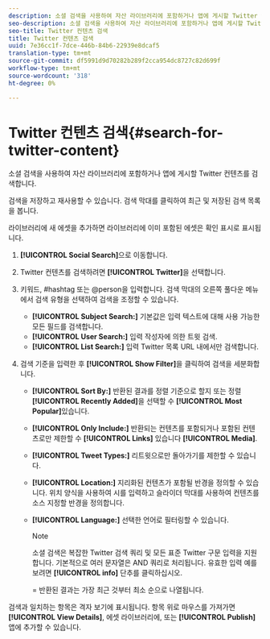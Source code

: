 ```yaml
---
description: 소셜 검색을 사용하여 자산 라이브러리에 포함하거나 앱에 게시할 Twitter 컨텐츠를 검색합니다.
seo-description: 소셜 검색을 사용하여 자산 라이브러리에 포함하거나 앱에 게시할 Twitter 컨텐츠를 검색합니다.
seo-title: Twitter 컨텐츠 검색
title: Twitter 컨텐츠 검색
uuid: 7e36cc1f-7dce-446b-84b6-22939e8dcaf5
translation-type: tm+mt
source-git-commit: df5991d9d70282b289f2cca954dc8727c82d699f
workflow-type: tm+mt
source-wordcount: '318'
ht-degree: 0%

---
```



# Twitter 컨텐츠 검색{#search-for-twitter-content}

소셜 검색을 사용하여 자산 라이브러리에 포함하거나 앱에 게시할 Twitter 컨텐츠를 검색합니다.

검색을 저장하고 재사용할 수 있습니다. 검색 막대를 클릭하여 최근 및 저장된 검색 목록을 봅니다.

라이브러리에 새 에셋을 추가하면 라이브러리에 이미 포함된 에셋은 확인 표시로 표시됩니다.

1. **[!UICONTROL Social Search]**&#x200B;으로 이동합니다.
1. Twitter 컨텐츠를 검색하려면 **[!UICONTROL Twitter]**&#x200B;을 선택합니다.
1. 키워드, #hashtag 또는 @person을 입력합니다. 검색 막대의 오른쪽 풀다운 메뉴에서 검색 유형을 선택하여 검색을 조정할 수 있습니다.

   * **[!UICONTROL Subject Search:]** 기본값은 입력 텍스트에 대해 사용 가능한 모든 필드를 검색합니다.
   * **[!UICONTROL User Search:]** 입력 작성자에 의한 트윗 검색.
   * **[!UICONTROL List Search:]** 입력 Twitter 목록 URL 내에서만 검색합니다.

1. 검색 기준을 입력한 후 **[!UICONTROL Show Filter]**&#x200B;을 클릭하여 검색을 세분화합니다.

   * **[!UICONTROL Sort By:]** 반환된 결과를 정렬 기준으로 할지 또는 정렬 **[!UICONTROL Recently Added]**&#x200B;을 선택할 수  **[!UICONTROL Most Popular]**&#x200B;있습니다.

   * **[!UICONTROL Only Include:]** 반환되는 컨텐츠를 포함되거나 포함된 컨텐츠로만 제한할 수  **[!UICONTROL Links]** 있습니다 **[!UICONTROL Media]**.

   * **[!UICONTROL Tweet Types:]** 리트윗으로만 돌아가기를 제한할 수 있습니다.
   * **[!UICONTROL Location:]** 지리화된 컨텐츠가 포함될 반경을 정의할 수 있습니다. 위치 양식을 사용하여 시를 입력하고 슬라이더 막대를 사용하여 컨텐츠를 소스 지정할 반경을 정의합니다.
   * **[!UICONTROL Language:]** 선택한 언어로 필터링할 수 있습니다.

      >[!NOTE]
      >
      >소셜 검색은 복잡한 Twitter 검색 쿼리 및 모든 표준 Twitter 구문 입력을 지원합니다. 기본적으로 여러 문자열은 AND 쿼리로 처리됩니다. 유효한 입력 예를 보려면 **[!UICONTROL info]** 단추를 클릭하십시오.
      >
      >= 반환된 결과는 가장 최근 것부터 최소 순으로 나열됩니다.

검색과 일치하는 항목은 격자 보기에 표시됩니다. 항목 위로 마우스를 가져가면 **[!UICONTROL View Details]**, 에셋 라이브러리에, 또는 **[!UICONTROL Publish]** 앱에 추가할 수 있습니다.
